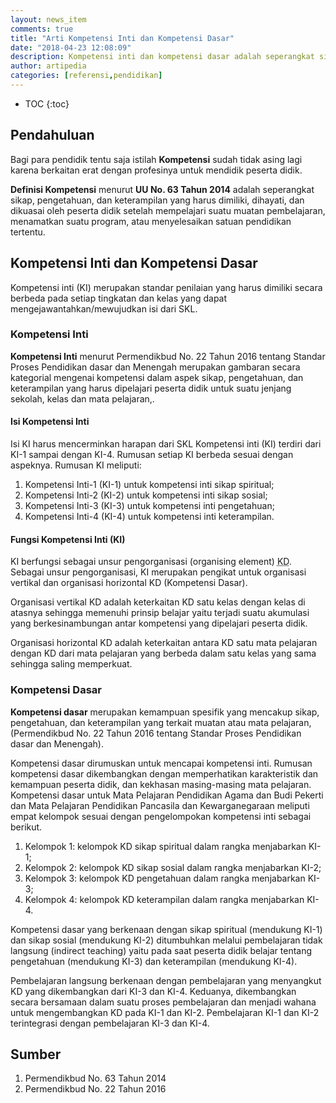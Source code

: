 ```yaml
---
layout: news_item
comments: true
title: "Arti Kompetensi Inti dan Kompetensi Dasar"
date: "2018-04-23 12:08:09"
description: Kompetensi inti dan kompetensi dasar adalah seperangkat sikap, pengetahuan, dan keterampilan yang harus dimiliki, dihayati, dan dikuasai oleh peserta didik pada kelas dan satuan pendidikan tertentu.
author: artipedia
categories: [referensi,pendidikan]
---
```

* TOC
{:toc}

## Pendahuluan
Bagi para pendidik tentu saja istilah **Kompetensi** sudah tidak asing lagi karena berkaitan erat dengan profesinya untuk mendidik peserta didik. 

**Definisi Kompetensi** menurut **UU No. 63 Tahun 2014** adalah seperangkat sikap, pengetahuan, dan keterampilan yang harus dimiliki, dihayati, dan dikuasai oleh peserta didik setelah mempelajari suatu muatan pembelajaran, menamatkan suatu program, atau menyelesaikan satuan pendidikan tertentu.

## Kompetensi Inti dan Kompetensi Dasar
Kompetensi inti (KI) merupakan standar penilaian yang harus dimiliki secara berbeda pada setiap tingkatan dan kelas yang dapat mengejawantahkan/mewujudkan isi dari SKL. 

### Kompetensi Inti
**Kompetensi Inti** menurut Permendikbud No. 22 Tahun 2016 tentang Standar Proses Pendidikan dasar dan Menengah merupakan gambaran secara kategorial mengenai kompetensi dalam aspek sikap, pengetahuan, dan keterampilan yang harus dipelajari peserta didik untuk suatu jenjang sekolah, kelas dan mata pelajaran,.

#### Isi Kompetensi Inti
Isi KI harus mencerminkan harapan dari SKL Kompetensi inti (KI) terdiri dari KI-1 sampai dengan KI-4. Rumusan setiap KI berbeda sesuai dengan aspeknya. Rumusan KI meliputi:
1. Kompetensi Inti-1 (KI-1) untuk kompetensi inti sikap spiritual;
2. Kompetensi Inti-2 (KI-2) untuk kompetensi inti sikap sosial;
3. Kompetensi Inti-3 (KI-3) untuk kompetensi inti pengetahuan;
4. Kompetensi Inti-4 (KI-4) untuk kompetensi inti keterampilan.

#### Fungsi Kompetensi Inti (KI)
KI berfungsi sebagai unsur pengorganisasi (organising element) <acronym title="Kompetensi Dasar">KD</acronym>. Sebagai unsur pengorganisasi, KI merupakan pengikat untuk organisasi vertikal dan organisasi horizontal KD (Kompetensi Dasar). 

Organisasi vertikal KD adalah keterkaitan KD satu kelas dengan kelas di atasnya sehingga memenuhi prinsip belajar yaitu terjadi suatu akumulasi yang berkesinambungan antar kompetensi yang dipelajari peserta didik. 

Organisasi horizontal KD adalah keterkaitan antara KD satu mata pelajaran dengan KD dari mata pelajaran yang berbeda dalam satu kelas yang sama sehingga saling memperkuat.
### Kompetensi Dasar
**Kompetensi dasar** merupakan kemampuan spesifik yang mencakup sikap, pengetahuan, dan keterampilan yang terkait muatan atau mata pelajaran, (Permendikbud No. 22 Tahun 2016 tentang Standar Proses Pendidikan dasar dan Menengah).

Kompetensi dasar dirumuskan untuk mencapai kompetensi inti. Rumusan kompetensi dasar dikembangkan dengan memperhatikan karakteristik dan kemampuan peserta didik, dan kekhasan masing-masing mata pelajaran. Kompetensi dasar untuk Mata Pelajaran Pendidikan Agama dan Budi Pekerti dan Mata Pelajaran Pendidikan Pancasila dan Kewarganegaraan meliputi empat kelompok sesuai dengan pengelompokan kompetensi inti sebagai berikut.
1. Kelompok 1: kelompok KD sikap spiritual dalam rangka menjabarkan KI-1;
2. Kelompok 2: kelompok KD sikap sosial dalam rangka menjabarkan KI-2;
3. Kelompok 3: kelompok KD pengetahuan dalam rangka menjabarkan KI-3;
4. Kelompok 4: kelompok KD keterampilan dalam rangka menjabarkan KI-4.

Kompetensi dasar yang berkenaan dengan sikap spiritual (mendukung KI-1) dan sikap sosial (mendukung KI-2) ditumbuhkan melalui pembelajaran tidak langsung (indirect teaching) yaitu pada saat peserta didik belajar tentang pengetahuan (mendukung KI-3) dan keterampilan (mendukung KI-4). 

Pembelajaran langsung berkenaan dengan pembelajaran yang menyangkut KD yang dikembangkan dari KI-3 dan KI-4. Keduanya, dikembangkan secara bersamaan dalam suatu proses pembelajaran dan menjadi wahana untuk mengembangkan KD pada KI-1 dan KI-2. Pembelajaran KI-1 dan KI-2 terintegrasi dengan pembelajaran KI-3 dan KI-4.

## Sumber
1. Permendikbud No. 63 Tahun 2014
2. Permendikbud No. 22 Tahun 2016
